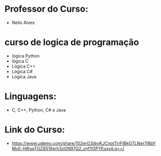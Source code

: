 # Professor do Curso:
- Nelio Alves
# curso de logica de programação
- lógica Python
- lógica C
- Lógica C++
- Lógica C#
- Lógica Java
# Linguagens:
- C, C++, Python, C# e Java
# Link do Curso: 
- https://www.udemy.com/share/102erG3@vKJCnptTrrFlBkGTLNer7l8bYMyE-hWuqTGZ8S19srh3zGN97Q2_vnfYGPYEuxyjLg==/
